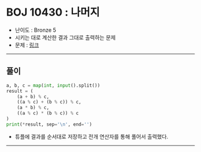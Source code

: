 # BOJ 10430 : 나머지
- 난이도 : Bronze 5
- 시키는 대로 계산한 결과 그대로 출력하는 문제
- 문제 : [링크](https://www.acmicpc.net/problem/10430)

---  

## 풀이
```python
a, b, c = map(int, input().split())
result = (
    (a + b) % c,
    ((a % c) + (b % c)) % c,
    (a * b) % c,
    ((a % c) * (b % c)) % c
)
print(*result, sep='\n', end='')


```
- 튜플에 결과를 순서대로 저장하고 전개 연산자를 통해 풀어서 출력했다.

---
